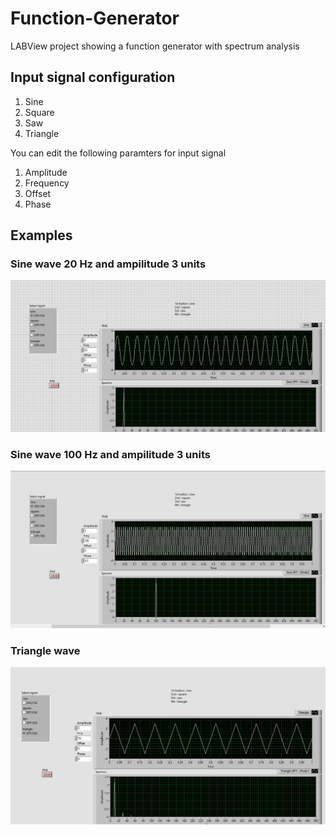 # Function-Generator
LABView project showing a function generator with spectrum analysis


## Input signal configuration

1. Sine
2. Square
3. Saw
4. Triangle

You can edit the following paramters for input signal

1. Amplitude
2. Frequency
3. Offset
4. Phase



## Examples

### Sine wave 20 Hz and ampilitude 3 units
![sine-wave-20hz](pics/sine-wave-20hz.jpeg "sine-wave-20hz")

### Sine wave 100 Hz and ampilitude 3 units
![sine-wave-100hz](pics/sine-wave-100hz.jpeg "sine-wave-100hz")

### Triangle wave
![triangle-wave](pics/triangle-wave.jpeg "triangle-wave")
